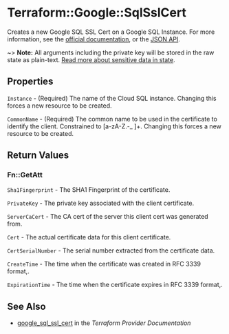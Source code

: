 # Terraform::Google::SqlSslCert

Creates a new Google SQL SSL Cert on a Google SQL Instance. For more information, see the [official documentation](https://cloud.google.com/sql/), or the [JSON API](https://cloud.google.com/sql/docs/mysql/admin-api/v1beta4/sslCerts).

~> **Note:** All arguments including the private key will be stored in the raw state as plain-text.
[Read more about sensitive data in state](/docs/state/sensitive-data.html).

## Properties

`Instance` - (Required) The name of the Cloud SQL instance. Changing this
forces a new resource to be created.

`CommonName` - (Required) The common name to be used in the certificate to identify the
client. Constrained to [a-zA-Z.-_ ]+. Changing this forces a new resource to be created.


## Return Values

### Fn::GetAtt

`Sha1Fingerprint` - The SHA1 Fingerprint of the certificate.

`PrivateKey` - The private key associated with the client certificate.

`ServerCaCert` - The CA cert of the server this client cert was generated from.

`Cert` - The actual certificate data for this client certificate.

`CertSerialNumber` - The serial number extracted from the certificate data.

`CreateTime` - The time when the certificate was created in RFC 3339 format,.

`ExpirationTime` - The time when the certificate expires in RFC 3339 format,.

## See Also

* [google_sql_ssl_cert](https://www.terraform.io/docs/providers/google/r/sql_ssl_cert.html) in the _Terraform Provider Documentation_